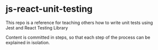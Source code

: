 # js-react-unit-testing
This repo is a reference for teaching others how to write unit tests using Jest and React Testing Library

Content is committed in steps, so that each step of the process can be explained in isolation.


